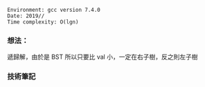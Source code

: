 ```
Environment: gcc version 7.4.0
Date: 2019//
Time complexity: O(lgn)
```

### 想法：

遞歸解，由於是 BST 所以只要比 val 小，一定在右子樹，反之則左子樹

### 技術筆記
